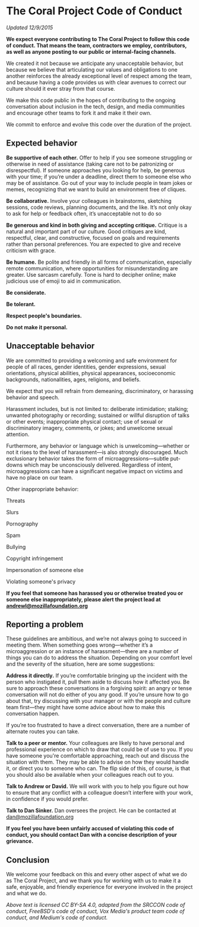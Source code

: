 # The Coral Project Code of Conduct
_Updated 12/9/2015_


**We expect everyone contributing to The Coral Project to follow this code of conduct. That means the team, contractors we employ, contributors, as well as anyone posting to our public or internal-facing channels.**

We created it not because we anticipate any unacceptable behavior, but because we believe that articulating our values and obligations to one another reinforces the already exceptional level of respect among the team, and because having a code provides us with clear avenues to correct our culture should it ever stray from that course.

We make this code public in the hopes of contributing to the ongoing conversation about inclusion in the tech, design, and media communities and encourage other teams to fork it and make it their own.

We commit to enforce and evolve this code over the duration of the project.



## Expected behavior



**Be supportive of each other.** Offer to help if you see someone struggling or otherwise in need of assistance (taking care not to be patronizing or disrespectful). If someone approaches you looking for help, be generous with your time; if you’re under a deadline, direct them to someone else who may be of assistance. Go out of your way to include people in team jokes or memes, recognizing that we want to build an environment free of cliques.

**Be collaborative.** Involve your colleagues in brainstorms, sketching sessions, code reviews, planning documents, and the like. It’s not only okay to ask for help or feedback often, it’s unacceptable not to do so

**Be generous and kind in both giving and accepting critique.** Critique is a natural and important part of our culture. Good critiques are kind, respectful, clear, and constructive, focused on goals and requirements rather than personal preferences. You are expected to give and receive criticism with grace.

**Be humane.** Be polite and friendly in all forms of communication, especially remote communication, where opportunities for misunderstanding are greater. Use sarcasm carefully. Tone is hard to decipher online; make judicious use of emoji to aid in communication.

**Be considerate.**

**Be tolerant.**

**Respect people's boundaries.**

**Do not make it personal.**




## Unacceptable behavior



We are committed to providing a welcoming and safe environment for people of all races, gender identities, gender expressions, sexual orientations, physical abilities, physical appearances, socioeconomic backgrounds, nationalities, ages, religions, and beliefs.

We expect that you will refrain from demeaning, discriminatory, or harassing behavior and speech.

Harassment includes, but is not limited to: deliberate intimidation; stalking; unwanted photography or recording; sustained or willful disruption of talks or other events; inappropriate physical contact; use of sexual or discriminatory imagery, comments, or jokes; and unwelcome sexual attention.

Furthermore, any behavior or language which is unwelcoming—whether or not it rises to the level of harassment—is also strongly discouraged. Much exclusionary behavior takes the form of microaggressions—subtle put-downs which may be unconsciously delivered. Regardless of intent, microaggressions can have a significant negative impact on victims and have no place on our team.

Other inappropriate behavior:

Threats

Slurs

Pornography

Spam

Bullying

Copyright infringement

Impersonation of someone else

Violating someone's privacy

**If you feel that someone has harassed you or otherwise treated you or someone else inappropriately, please alert the project lead at andrewl@mozillafoundation.org**



## Reporting a problem



These guidelines are ambitious, and we’re not always going to succeed in meeting them. When something goes wrong—whether it’s a microaggression or an instance of harassment—there are a number of things you can do to address the situation. Depending on your comfort level and the severity of the situation, here are some suggestions:

**Address it directly.** If you’re comfortable bringing up the incident with the person who instigated it, pull them aside to discuss how it affected you. Be sure to approach these conversations in a forgiving spirit: an angry or tense conversation will not do either of you any good. If you’re unsure how to go about that, try discussing with your manager or with the people and culture team first—they might have some advice about how to make this conversation happen.

If you’re too frustrated to have a direct conversation, there are a number of alternate routes you can take.

**Talk to a peer or mentor.** Your colleagues are likely to have personal and professional experience on which to draw that could be of use to you. If you have someone you're comfortable approaching, reach out and discuss the situation with them. They may be able to advise on how they would handle it, or direct you to someone who can. The flip side of this, of course, is that you should also be available when your colleagues reach out to you.

**Talk to Andrew or David.** We will work with you to help you figure out how to ensure that any conflict with a colleague doesn’t interfere with your work, in confidence if you would prefer.

**Talk to Dan Sinker.** Dan oversees the project. He can be contacted at dan@mozillafoundation.org

**If you feel you have been unfairly accused of violating this code of conduct, you should contact Dan with a concise description of your grievance.**


## Conclusion



We welcome your feedback on this and every other aspect of what we do as The Coral Project, and we thank you for working with us to make it a safe, enjoyable, and friendly experience for everyone involved in the project and what we do.


*Above text is licensed CC BY-SA 4.0, adapted from the SRCCON code of conduct, FreeBSD's code of conduct, Vox Media's product team code of conduct, and Medium's code of conduct.*
